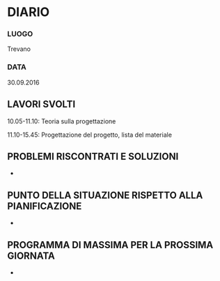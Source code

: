 # DIARIO
### LUOGO
Trevano
### DATA
30.09.2016
## LAVORI SVOLTI
10.05-11.10: Teoria sulla progettazione

11.10-15.45: Progettazione del progetto, lista del materiale
## PROBLEMI RISCONTRATI E SOLUZIONI
-
## PUNTO DELLA SITUAZIONE RISPETTO ALLA PIANIFICAZIONE
-
## PROGRAMMA DI MASSIMA PER LA PROSSIMA GIORNATA
-